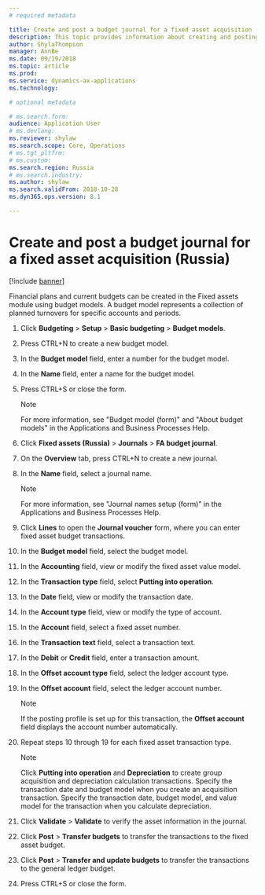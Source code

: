 ```yaml
---
# required metadata

title: Create and post a budget journal for a fixed asset acquisition (Russia)
description: This topic provides information about creating and posting a budget journal for a fixed asset acquisition for Russia. 
author: ShylaThompson
manager: AnnBe
ms.date: 09/19/2018
ms.topic: article
ms.prod: 
ms.service: dynamics-ax-applications
ms.technology: 

# optional metadata

# ms.search.form:  
audience: Application User
# ms.devlang: 
ms.reviewer: shylaw
ms.search.scope: Core, Operations
# ms.tgt_pltfrm: 
# ms.custom: 
ms.search.region: Russia
# ms.search.industry: 
ms.author: shylaw
ms.search.validFrom: 2018-10-28
ms.dyn365.ops.version: 8.1

---
```


# Create and post a budget journal for a fixed asset acquisition (Russia)

[!include [banner](../includes/banner.md)]

Financial plans and current budgets can be created in the Fixed assets module using budget models. A budget model represents a collection of planned turnovers for specific accounts and periods.


1.  Click **Budgeting** \> **Setup** \> **Basic budgeting** \> **Budget models**.
2.  Press CTRL+N to create a new budget model.
3.  In the **Budget model** field, enter a number for the budget model.
4.  In the **Name** field, enter a name for the budget model.
5.  Press CTRL+S or close the form.
    
    > [!NOTE]
    > For more information, see "Budget model (form)" and "About budget models" in the Applications and Business Processes Help.

6.  Click **Fixed assets (Russia)** \> **Journals** \> **FA budget journal**.
7.  On the **Overview** tab, press CTRL+N to create a new journal.
8.  In the **Name** field, select a journal name.
    
    > [!NOTE]
    > For more information, see "Journal names setup (form)" in the Applications and Business Processes Help.

9.  Click **Lines** to open the **Journal voucher** form, where you can enter fixed asset budget transactions.
10. In the **Budget model** field, select the budget model.
11. In the **Accounting** field, view or modify the fixed asset value model.
12. In the **Transaction type** field, select **Putting into operation**.
13. In the **Date** field, view or modify the transaction date.
14. In the **Account type** field, view or modify the type of account.
15. In the **Account** field, select a fixed asset number.
16. In the **Transaction text** field, select a transaction text.
17. In the **Debit** or **Credit** field, enter a transaction amount.
18. In the **Offset account type** field, select the ledger account type.
19. In the **Offset account** field, select the ledger account number.
    
    > [!NOTE]
    > If the posting profile is set up for this transaction, the <STRONG>Offset account</STRONG> field displays the account number automatically.

20. Repeat steps 10 through 19 for each fixed asset transaction type.
    
    > [!NOTE]
    > Click <STRONG>Putting into operation</STRONG> and <STRONG>Depreciation</STRONG> to create group acquisition and depreciation calculation transactions. Specify the transaction date and budget model when you create an acquisition transaction. Specify the transaction date, budget model, and value model for the transaction when you calculate depreciation.

21. Click **Validate** \> **Validate** to verify the asset information in the journal.
22. Click **Post** \> **Transfer budgets** to transfer the transactions to the fixed asset budget.
23. Click **Post** \> **Transfer and update budgets** to transfer the transactions to the general ledger budget.
24. Press CTRL+S or close the form.

